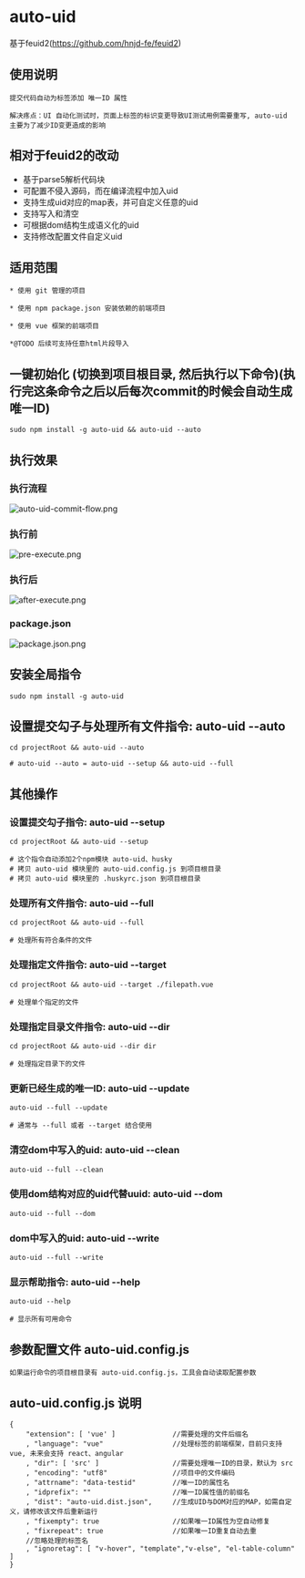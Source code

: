 
# auto-uid
基于feuid2(https://github.com/hnjd-fe/feuid2)
## 使用说明
    提交代码自动为标签添加 唯一ID 属性

    解决疼点：UI 自动化测试时，页面上标签的标识变更导致UI测试用例需要重写, auto-uid 主要为了减少ID变更造成的影响

## 相对于feuid2的改动

- 基于parse5解析代码块
- 可配置不侵入源码，而在编译流程中加入uid
- 支持生成uid对应的map表，并可自定义任意的uid
- 支持写入和清空
- 可根据dom结构生成语义化的uid
- 支持修改配置文件自定义uid

## 适用范围
    * 使用 git 管理的项目
    
    * 使用 npm package.json 安装依赖的前端项目
    
    * 使用 vue 框架的前端项目

    *@TODO 后续可支持任意html片段导入

## 一键初始化 (切换到项目根目录, 然后执行以下命令)(执行完这条命令之后以后每次commit的时候会自动生成唯一ID)
    sudo npm install -g auto-uid && auto-uid --auto
    
## 执行效果

### 执行流程
![auto-uid-commit-flow.png](http://p6.qhimg.com/d/inn/06dfd366/images/feuid-commit-flow.png)

### 执行前
![pre-execute.png](http://p8.qhimg.com/d/inn/06dfd366/images/pre-execute.png)

### 执行后
![after-execute.png](http://p9.qhimg.com/d/inn/4dd249a9/after-execute.png)

### package.json
![package.json.png](http://btbtd.org/uploads/auto-uid/package.json.png)

## 安装全局指令
    sudo npm install -g auto-uid

## 设置提交勾子与处理所有文件指令: auto-uid --auto 
    cd projectRoot && auto-uid --auto
    
    # auto-uid --auto = auto-uid --setup && auto-uid --full
    
## 其他操作
    
### 设置提交勾子指令: auto-uid --setup 
    cd projectRoot && auto-uid --setup
    
    # 这个指令自动添加2个npm模块 auto-uid、husky
    # 拷贝 auto-uid 模块里的 auto-uid.config.js 到项目根目录
    # 拷贝 auto-uid 模块里的 .huskyrc.json 到项目根目录
    
### 处理所有文件指令: auto-uid --full 
    cd projectRoot && auto-uid --full
    
    # 处理所有符合条件的文件
    
### 处理指定文件指令: auto-uid --target 
    cd projectRoot && auto-uid --target ./filepath.vue
    
    # 处理单个指定的文件 

### 处理指定目录文件指令: auto-uid --dir 
    cd projectRoot && auto-uid --dir dir
    
    # 处理指定目录下的文件 
    
### 更新已经生成的唯一ID: auto-uid --update
    auto-uid --full --update
    
    # 通常与 --full 或者 --target 结合使用


### 清空dom中写入的uid: auto-uid --clean
    auto-uid --full --clean

### 使用dom结构对应的uid代替uuid: auto-uid --dom
    auto-uid --full --dom
    
### dom中写入的uid: auto-uid --write
    auto-uid --full --write
    
### 显示帮助指令: auto-uid --help
    auto-uid --help
    
    # 显示所有可用命令
    
## 参数配置文件 auto-uid.config.js
	如果运行命令的项目根目录有 auto-uid.config.js，工具会自动读取配置参数

## auto-uid.config.js 说明
	{
	    "extension": [ 'vue' ]              //需要处理的文件后缀名
	    , "language": "vue"                 //处理标签的前端框架，目前只支持 vue, 未来会支持 react、angular
	    , "dir": [ 'src' ]                  //需要处理唯一ID的目录，默认为 src
	    , "encoding": "utf8"                //项目中的文件编码
	    , "attrname": "data-testid"         //唯一ID的属性名
	    , "idprefix": ""                    //唯一ID属性值的前缀名
	    , "dist": "auto-uid.dist.json",     //生成UID与DOM对应的MAP，如需自定义，请修改该文件后重新运行
	    , "fixempty": true                  //如果唯一ID属性为空自动修复
	    , "fixrepeat": true                 //如果唯一ID重复自动去重
	    //忽略处理的标签名
	    , "ignoretag": [ "v-hover", "template","v-else", "el-table-column" ]   
	}
